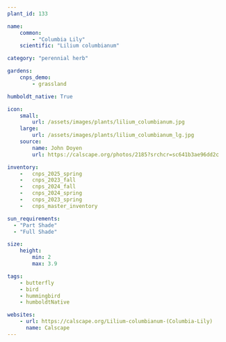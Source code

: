 ```yaml
---
plant_id: 133

name: 
    common: 
        - "Columbia Lily"   
    scientific: "Lilium columbianum" 

category: "perennial herb"

gardens:
    cnps_demo:
        - grassland

humboldt_native: True

icon: 
    small: 
        url: /assets/images/plants/lilium_columbianum.jpg 
    large: 
        url: /assets/images/plants/lilium_columbianum_lg.jpg 
    source: 
        name: John Doyen 
        url: https://calscape.org/photos/2185?srchcr=sc641b3ae96dd2c

inventory: 
    -   cnps_2025_spring
    -   cnps_2023_fall
    -   cnps_2024_fall
    -   cnps_2024_spring
    -   cnps_2023_spring
    -   cnps_master_inventory

sun_requirements:
  - "Part Shade"
  - "Full Shade"

size:
    height: 
        min: 2
        max: 3.9

tags:
    - butterfly
    - bird
    - hummingbird
    - humboldtNative

websites: 
    - url: https://calscape.org/Lilium-columbianum-(Columbia-Lily) 
      name: Calscape
---
```

